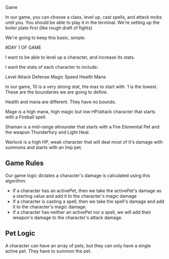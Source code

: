 Game

In our game, you can choose a class, level up, cast spells, and attack mobs until you.
You should be able to play it in the terminal. We're setting up the boiler plate first (like rough draft of fights)

We're going to keep this basic, simple.

#DAY 1 OF GAME

I want to be able to level up a character, and increase its stats.

I want the stats of each character to include:

Level
Attack
Defense
Magic
Speed
Health
Mana

In our game, 10 is a very strong stat, the max to start with. 1 is the lowest.
These are the boundaries we are going to define.

Health and mana are different. They have no bounds.

Mage is a high mana, high magic but low HP/attack character that starts with a Fireball spell.

Shaman is a mid-range allrounder that starts with a Fire Elemental Pet and the weapon Thunderfury and Light Heal.

Warlock is a high HP, weak character that will deal most of it's damage with summons and starts with an Imp pet.

## Game Rules

Our game logic dictates a character's damage is calculated using this algorithm:

- If a character has an activePet, then we take the activePet's damage as a starting value and add it to the character's magic damage
- If a character is casting a spell, then we take the spell's damage and add it to the character's magic damage.
- If a character has neither an activePet nor a spell, we will add their weapon's damage to the character's attack damage.

## Pet Logic

A character can have an array of pets, but they can only have a single active pet. They have to summon the pet.
